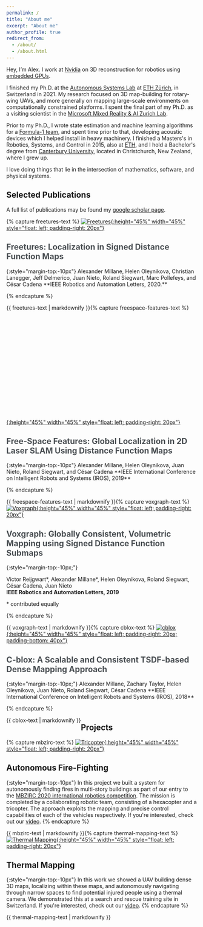 ```yaml
---
permalink: /
title: "About me"
excerpt: "About me"
author_profile: true
redirect_from: 
  - /about/
  - /about.html
---
```



Hey, I’m Alex. I work at [Nvidia](https://www.nvidia.com/en-us/ "NVIDIA") on 3D reconstruction for robotics using [embedded GPUs](https://www.nvidia.com/en-us/autonomous-machines/embedded-systems/jetson-agx-orin/ "Jetson Orin").

I finished my Ph.D. at the [Autonomous Systems Lab](https://asl.ethz.ch/ "Autonomous Systems Lab") at [ETH Zürich](https://ethz.ch/en "ETH Zürich"), in Switzerland in 2021. My research focused on 3D map-building for rotary-wing UAVs, and more generally on mapping large-scale environments on computationally constrained platforms. I spent the final part of my Ph.D. as a visiting scientist in the [Microsoft Mixed Reality & AI Zurich Lab](https://www.microsoft.com/en-us/research/lab/mixed-reality-ai-zurich/ "Microsoft Mixed Reality & AI Zurich Lab").

Prior to my Ph.D., I wrote state estimation and machine learning algorithms for a [Formula-1 team](https://www.sauber-group.com/ "Formula-1 team"), and spent time prior to that, developing acoustic devices which I helped install in heavy machinery. I finished a Masters's in Robotics, Systems, and Control in 2015, also at [ETH](https://ethz.ch/en "ETH Zürich"), and I hold a Bachelor's degree from [Canterbury University](https://www.canterbury.ac.nz/ "Canterbury University"), located in Christchurch, New Zealand, where I grew up.

I love doing things that lie in the intersection of mathematics, software, and physical systems.


## Selected Publications

A full list of publications may be found my [google scholar page](https://scholar.google.ch/citations?hl=en&user=opWkjhsAAAAJ "Google Scholar").

{% capture freetures-text %}
[![Freetures](/images/freetures_fade.gif){:height="45%" width="45%" style="float: left; padding-right: 20px"}](/freetures)
<!-- ## Freetures: Localization in Signed Distance Function Maps -->
<h2> <a style="text-decoration:none; color:#494e52;" href="/freetures" title="Freetures Project Page">Freetures: Localization in Signed Distance Function Maps</a> </h2>
{:style="margin-top:-10px"}
Alexander Millane, Helen Oleynikova, Christian Lanegger, Jeff Delmerico, Juan Nieto, Roland Siegwart, Marc Pollefeys, and César Cadena   
**IEEE Robotics and Automation Letters, 2020.** 

{% endcapture %}

<div class="notice--primary" style="float: left">
  {{ freetures-text | markdownify }}
</div>


{% capture freespace-features-text %}
[![Freespace](/images/freespace_features_fade.gif){:height="45%" width="45%" style="float: left; padding-right: 20px"}](/freespace)
<!-- ## Free‑Space Features: Global Localization in 2D Laser SLAM Using Distance Function Maps
{:style="margin-top:-10px"} -->
<h2> <a style="text-decoration:none; color:#494e52;" href="/freespace" title="Free‑Space Features Project Page">Free‑Space Features: Global Localization in 2D Laser SLAM Using Distance Function Maps</a> </h2>
{:style="margin-top:-10px"}
Alexander Millane, Helen Oleynikova, Juan Nieto, Roland Siegwart, and César Cadena   
**IEEE International Conference on Intelligent Robots and Systems (IROS), 2019** 

{% endcapture %}

<div class="notice--primary" style="float: left">
  {{ freespace-features-text | markdownify }}
</div>


{% capture voxgraph-text %}
[![Voxgraph](/images/voxgraph_fast.gif){:height="45%" width="45%" style="float: left; padding-right: 20px"}](/voxgraph)
<!-- ## Voxgraph: Globally Consistent, Volumetric Mapping using Signed Distance Function Submaps
{:style="margin-top:-10px;"}-->
<h2> <a style="text-decoration:none; color:#494e52;" href="/voxgraph" title="Voxgraph Project Page">Voxgraph: Globally Consistent, Volumetric Mapping using Signed Distance Function Submaps</a> </h2>
{:style="margin-top:-10px;"}

Victor Reijgwart\*, Alexander Millane\*, Helen Oleynikova, Roland Siegwart, César Cadena, Juan Nieto   
**IEEE Robotics and Automation Letters, 2019**

\* contributed equally

{% endcapture %}

<div class="notice--primary" style="float: left">
  {{ voxgraph-text | markdownify }}
</div>

{% capture cblox-text %}
[![cblox](/images/machine_hall_rotate_combined.gif){:height="45%" width="45%" style="float: left; padding-right: 20px; padding-bottom: 40px"}](/cblox)
<!-- ## C-blox: A Scalable and Consistent TSDF-based Dense Mapping Approach
{:style="margin-top:-10px"} -->
<h2> <a style="text-decoration:none; color:#494e52;" href="/cblox" title="C-blox Project Page">C-blox: A Scalable and Consistent TSDF-based Dense Mapping Approach</a> </h2>
{:style="margin-top:-10px;"}
Alexander Millane, Zachary Taylor, Helen Oleynikova, Juan Nieto, Roland Siegwart, César Cadena   
**IEEE International Conference on Intelligent Robots and Systems (IROS), 2018**

{% endcapture %}

<div class="notice--primary" style="float: left">
  {{ cblox-text | markdownify }}
</div>


## Projects

{% capture mbzirc-text %}
[![Tricopter](/images/mbzirc_2020_voliro_t_crop.gif){:height="45%" width="45%" style="float: left; padding-right: 20px"}](https://www.youtube.com/watch?v=QB1Cw2m6Yh8)
## Autonomous Fire-Fighting
{:style="margin-top:-10px"}
In this project we built a system for autonomously finding fires in multi-story buildings as part of our entry to the [MBZIRC 2020 international robotics competition](https://www.mbzirc.com/ "MBZIRC"). The mission is completed by a collaborating robotic team, consisting of a hexacopter and a tricopter. The approach exploits the mapping and precise control capabilities of each of the vehicles respectively. If you're interested, check out our [video](https://www.youtube.com/watch?v=QB1Cw2m6Yh8 "Autonomous Firefighting").
{% endcapture %}

<div class="notice--primary" style="float: left">
  {{ mbzirc-text | markdownify }}
</div>

{% capture thermal-mapping-text %}
[![Thermal Mapping](/images/thermal_mapping.gif){:height="45%" width="45%" style="float: left; padding-right: 20px"}](https://www.youtube.com/watch?v=49WiPHkkhBw)
## Thermal Mapping
{:style="margin-top:-10px"}
In this work we showed a UAV building dense 3D maps, localizing within these maps, and autonomously navigating through narrow spaces to find potential injured people using a thermal camera. We demonstrated this at a search and rescue training site in Switzerland. If you're interested, check out our [video](https://www.youtube.com/watch?v=49WiPHkkhBw "Thermal Mapping").
{% endcapture %}

<div class="notice--primary" style="float: left">
  {{ thermal-mapping-text | markdownify }}
</div>


<!-- 
This is the front page of a website that is powered by the [academicpages template](https://github.com/academicpages/academicpages.github.io) and hosted on GitHub pages. [GitHub pages](https://pages.github.com) is a free service in which websites are built and hosted from code and data stored in a GitHub repository, automatically updating when a new commit is made to the respository. This template was forked from the [Minimal Mistakes Jekyll Theme](https://mmistakes.github.io/minimal-mistakes/) created by Michael Rose, and then extended to support the kinds of content that academics have: publications, talks, teaching, a portfolio, blog posts, and a dynamically-generated CV. You can fork [this repository](https://github.com/academicpages/academicpages.github.io) right now, modify the configuration and markdown files, add your own PDFs and other content, and have your own site for free, with no ads! An older version of this template powers my own personal website at [stuartgeiger.com](http://stuartgeiger.com), which uses [this Github repository](https://github.com/staeiou/staeiou.github.io).

A data-driven personal website
======
Like many other Jekyll-based GitHub Pages templates, academicpages makes you separate the website's content from its form. The content & metadata of your website are in structured markdown files, while various other files constitute the theme, specifying how to transform that content & metadata into HTML pages. You keep these various markdown (.md), YAML (.yml), HTML, and CSS files in a public GitHub repository. Each time you commit and push an update to the repository, the [GitHub pages](https://pages.github.com/) service creates static HTML pages based on these files, which are hosted on GitHub's servers free of charge.

Many of the features of dynamic content management systems (like Wordpress) can be achieved in this fashion, using a fraction of the computational resources and with far less vulnerability to hacking and DDoSing. You can also modify the theme to your heart's content without touching the content of your site. If you get to a point where you've broken something in Jekyll/HTML/CSS beyond repair, your markdown files describing your talks, publications, etc. are safe. You can rollback the changes or even delete the repository and start over -- just be sure to save the markdown files! Finally, you can also write scripts that process the structured data on the site, such as [this one](https://github.com/academicpages/academicpages.github.io/blob/master/talkmap.ipynb) that analyzes metadata in pages about talks to display [a map of every location you've given a talk](https://academicpages.github.io/talkmap.html).

Getting started
======
1. Register a GitHub account if you don't have one and confirm your e-mail (required!)
1. Fork [this repository](https://github.com/academicpages/academicpages.github.io) by clicking the "fork" button in the top right. 
1. Go to the repository's settings (rightmost item in the tabs that start with "Code", should be below "Unwatch"). Rename the repository "[your GitHub username].github.io", which will also be your website's URL.
1. Set site-wide configuration and create content & metadata (see below -- also see [this set of diffs](http://archive.is/3TPas) showing what files were changed to set up [an example site](https://getorg-testacct.github.io) for a user with the username "getorg-testacct")
1. Upload any files (like PDFs, .zip files, etc.) to the files/ directory. They will appear at https://[your GitHub username].github.io/files/example.pdf.  
1. Check status by going to the repository settings, in the "GitHub pages" section

Site-wide configuration
------
The main configuration file for the site is in the base directory in [_config.yml](https://github.com/academicpages/academicpages.github.io/blob/master/_config.yml), which defines the content in the sidebars and other site-wide features. You will need to replace the default variables with ones about yourself and your site's github repository. The configuration file for the top menu is in [_data/navigation.yml](https://github.com/academicpages/academicpages.github.io/blob/master/_data/navigation.yml). For example, if you don't have a portfolio or blog posts, you can remove those items from that navigation.yml file to remove them from the header. 

Create content & metadata
------
For site content, there is one markdown file for each type of content, which are stored in directories like _publications, _talks, _posts, _teaching, or _pages. For example, each talk is a markdown file in the [_talks directory](https://github.com/academicpages/academicpages.github.io/tree/master/_talks). At the top of each markdown file is structured data in YAML about the talk, which the theme will parse to do lots of cool stuff. The same structured data about a talk is used to generate the list of talks on the [Talks page](https://academicpages.github.io/talks), each [individual page](https://academicpages.github.io/talks/2012-03-01-talk-1) for specific talks, the talks section for the [CV page](https://academicpages.github.io/cv), and the [map of places you've given a talk](https://academicpages.github.io/talkmap.html) (if you run this [python file](https://github.com/academicpages/academicpages.github.io/blob/master/talkmap.py) or [Jupyter notebook](https://github.com/academicpages/academicpages.github.io/blob/master/talkmap.ipynb), which creates the HTML for the map based on the contents of the _talks directory).

**Markdown generator**

I have also created [a set of Jupyter notebooks](https://github.com/academicpages/academicpages.github.io/tree/master/markdown_generator
) that converts a CSV containing structured data about talks or presentations into individual markdown files that will be properly formatted for the academicpages template. The sample CSVs in that directory are the ones I used to create my own personal website at stuartgeiger.com. My usual workflow is that I keep a spreadsheet of my publications and talks, then run the code in these notebooks to generate the markdown files, then commit and push them to the GitHub repository.

How to edit your site's GitHub repository
------
Many people use a git client to create files on their local computer and then push them to GitHub's servers. If you are not familiar with git, you can directly edit these configuration and markdown files directly in the github.com interface. Navigate to a file (like [this one](https://github.com/academicpages/academicpages.github.io/blob/master/_talks/2012-03-01-talk-1.md) and click the pencil icon in the top right of the content preview (to the right of the "Raw | Blame | History" buttons). You can delete a file by clicking the trashcan icon to the right of the pencil icon. You can also create new files or upload files by navigating to a directory and clicking the "Create new file" or "Upload files" buttons. 

Example: editing a markdown file for a talk
![Editing a markdown file for a talk](/images/editing-talk.png)

For more info
------
More info about configuring academicpages can be found in [the guide](https://academicpages.github.io/markdown/). The [guides for the Minimal Mistakes theme](https://mmistakes.github.io/minimal-mistakes/docs/configuration/) (which this theme was forked from) might also be helpful.
 -->